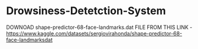 # Drowsiness-Detetction-System
DOWNOAD shape-predictor-68-face-landmarks.dat FILE FROM THIS LINK - https://www.kaggle.com/datasets/sergiovirahonda/shape-predictor-68-face-landmarksdat
